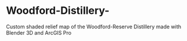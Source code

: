 # Woodford-Distillery-
Custom shaded relief map of the Woodford-Reserve Distillery made with Blender 3D and ArcGIS Pro
